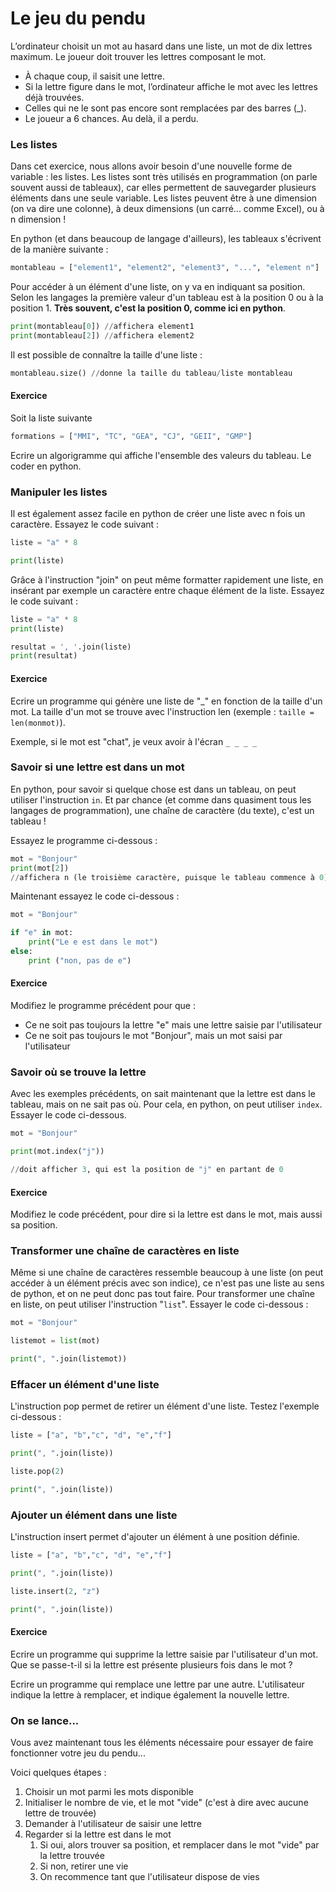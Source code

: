# Le jeu du pendu

L’ordinateur choisit un mot au hasard dans une liste, un mot de dix lettres maximum. Le joueur doit trouver les lettres composant le mot.

* À chaque coup, il saisit une lettre.
* Si la lettre figure dans le mot, l’ordinateur affiche le mot avec les lettres déjà trouvées.&#x20;
* Celles qui ne le sont pas encore sont remplacées par des barres (\_).
* Le joueur a 6 chances. Au delà, il a perdu.

### Les listes

Dans cet exercice, nous allons avoir besoin d'une nouvelle forme de variable : les listes. Les listes sont très utilisés en programmation (on parle souvent aussi de tableaux), car elles permettent de sauvegarder plusieurs éléments dans une seule variable. Les listes peuvent être à une dimension (on va dire une colonne), à deux dimensions (un carré... comme Excel), ou à n dimension !

En python (et dans beaucoup de langage d'ailleurs), les tableaux s'écrivent de la manière suivante :&#x20;

```python
montableau = ["element1", "element2", "element3", "...", "element n"]
```

Pour accéder à un élément d'une liste, on y va en indiquant sa position. Selon les langages la première valeur d'un tableau est à la position 0 ou à la position 1. **Très souvent, c'est la position 0, comme ici en python**.

```python
print(montableau[0]) //affichera element1
print(montableau[2]) //affichera element2
```

Il est possible de connaître la taille d'une liste : &#x20;

```python
montableau.size() //donne la taille du tableau/liste montableau
```

#### Exercice

Soit la liste suivante

```python
formations = ["MMI", "TC", "GEA", "CJ", "GEII", "GMP"]
```

Ecrire un algorigramme qui affiche l'ensemble des valeurs du tableau. Le coder en python.

### Manipuler les listes

Il est également assez facile en python de créer une liste avec n fois un caractère. Essayez le code suivant :&#x20;

```python
liste = "a" * 8

print(liste)
```

Grâce à l'instruction "join" on peut même formatter rapidement une liste, en insérant par exemple un caractère entre chaque élément de la liste. Essayez le code suivant :&#x20;

```python
liste = "a" * 8
print(liste)

resultat = ', '.join(liste)
print(resultat)

```

#### Exercice

Ecrire un programme qui génère une liste de "\_" en fonction de la taille d'un mot. La taille d'un mot se trouve avec l'instruction len (exemple : `taille = len(monmot)`).

Exemple, si le mot est "chat", je veux avoir à l'écran `_ _ _ _`

### Savoir si une lettre est dans un mot

En python, pour savoir si quelque chose est dans un tableau, on peut utiliser l'instruction `in`. Et par chance (et comme dans quasiment tous les langages de programmation), une chaîne de caractère (du texte), c'est un tableau !

Essayez le programme ci-dessous :&#x20;

```python
mot = "Bonjour"
print(mot[2])
//affichera n (le troisième caractère, puisque le tableau commence à 0)
```

Maintenant essayez le code ci-dessous :&#x20;

```python
mot = "Bonjour"

if "e" in mot:
    print("Le e est dans le mot")
else:
    print ("non, pas de e")
```

#### Exercice

Modifiez le programme précédent pour que :&#x20;

* Ce ne soit pas toujours la lettre "e" mais une lettre saisie par l'utilisateur
* Ce ne soit pas toujours le mot "Bonjour", mais un mot saisi par l'utilisateur

### Savoir où se trouve la lettre

Avec les exemples précédents, on sait maintenant que la lettre est dans le tableau, mais on ne sait pas où. Pour cela, en python, on peut utiliser `index`. Essayer le code ci-dessous.

```python
mot = "Bonjour"

print(mot.index("j"))

//doit afficher 3, qui est la position de "j" en partant de 0
```

#### Exercice

Modifiez le code précédent, pour dire si la lettre est dans le mot, mais aussi sa position.

### Transformer une chaîne de caractères en liste

Même si une chaîne de caractères ressemble beaucoup à une liste (on peut accéder à un élément précis avec son indice), ce n'est pas une liste au sens de python, et on ne peut donc pas tout faire. Pour transformer une chaîne en liste, on peut utiliser l'instruction "`list`". Essayer le code ci-dessous :&#x20;

```python
mot = "Bonjour"

listemot = list(mot)

print(", ".join(listemot))
```

### Effacer un élément d'une liste

L'instruction pop permet de retirer un élément d'une liste. Testez l'exemple ci-dessous :&#x20;

```python
liste = ["a", "b","c", "d", "e","f"]

print(", ".join(liste))

liste.pop(2)

print(", ".join(liste))
```

### Ajouter un élément dans une liste

L'instruction insert permet d'ajouter un élément à une position définie.

```python
liste = ["a", "b","c", "d", "e","f"]

print(", ".join(liste))

liste.insert(2, "z")

print(", ".join(liste))
```

#### Exercice

Ecrire un programme qui supprime la lettre saisie par l'utilisateur d'un mot. Que se passe-t-il si la lettre est présente plusieurs fois dans le mot ?

Ecrire un programme qui remplace une lettre par une autre. L'utilisateur indique la lettre à remplacer, et indique également la nouvelle lettre.

### On se lance...

Vous avez maintenant tous les éléments nécessaire pour essayer de faire fonctionner votre jeu du pendu...

Voici quelques étapes :&#x20;

1. Choisir un mot parmi les mots disponible
2. Initialiser le nombre de vie, et le mot "vide" (c'est à dire avec aucune lettre de trouvée)
3. Demander à l'utilisateur de saisir une lettre
4. Regarder si la lettre est dans le mot
   1. Si oui, alors trouver sa position, et remplacer dans le mot "vide" par la lettre trouvée
   2. Si non, retirer une vie
   3. On recommence tant que l'utilisateur dispose de vies